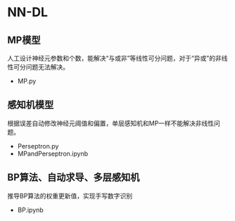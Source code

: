 # NN-DL
## MP模型
人工设计神经元参数和个数，能解决“与或非”等线性可分问题，对于“异或”的非线性可分问题无法解决。  
- MP.py
## 感知机模型
根据误差自动修改神经元阈值和偏置，单层感知机和MP一样不能解决非线性问题。  
- Perseptron.py
- MPandPerseptron.ipynb
## BP算法、自动求导、多层感知机
推导BP算法的权重更新值，实现手写数字识别
- BP.ipynb